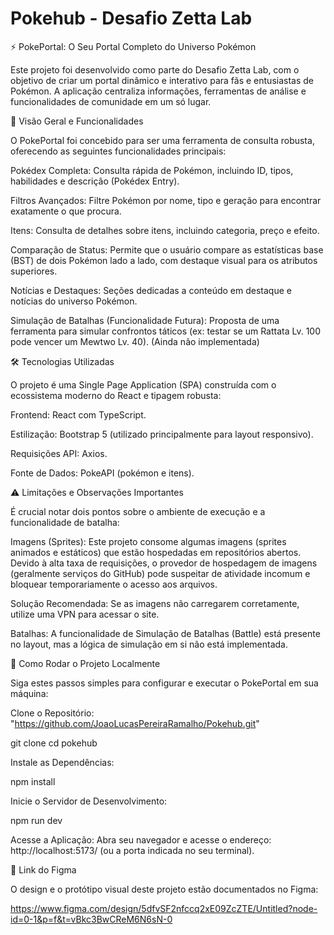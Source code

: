 # Pokehub - Desafio Zetta Lab

⚡ PokePortal: O Seu Portal Completo do Universo Pokémon

Este projeto foi desenvolvido como parte do Desafio Zetta Lab, com o objetivo de criar um portal dinâmico e interativo para fãs e entusiastas de Pokémon. A aplicação centraliza informações, ferramentas de análise e funcionalidades de comunidade em um só lugar.

🌟 Visão Geral e Funcionalidades

O PokePortal foi concebido para ser uma ferramenta de consulta robusta, oferecendo as seguintes funcionalidades principais:

Pokédex Completa: Consulta rápida de Pokémon, incluindo ID, tipos, habilidades e descrição (Pokédex Entry).

Filtros Avançados: Filtre Pokémon por nome, tipo e geração para encontrar exatamente o que procura.

Itens: Consulta de detalhes sobre itens, incluindo categoria, preço e efeito.

Comparação de Status: Permite que o usuário compare as estatísticas base (BST) de dois Pokémon lado a lado, com destaque visual para os atributos superiores.

Notícias e Destaques: Seções dedicadas a conteúdo em destaque e notícias do universo Pokémon.

Simulação de Batalhas (Funcionalidade Futura): Proposta de uma ferramenta para simular confrontos táticos (ex: testar se um Rattata Lv. 100 pode vencer um Mewtwo Lv. 40). (Ainda não implementada)

🛠️ Tecnologias Utilizadas

O projeto é uma Single Page Application (SPA) construída com o ecossistema moderno do React e tipagem robusta:

Frontend: React com TypeScript.

Estilização: Bootstrap 5 (utilizado principalmente para layout responsivo).

Requisições API: Axios.

Fonte de Dados: PokeAPI (pokémon e itens).

⚠️ Limitações e Observações Importantes

É crucial notar dois pontos sobre o ambiente de execução e a funcionalidade de batalha:

Imagens (Sprites): Este projeto consome algumas imagens (sprites animados e estáticos) que estão hospedadas em repositórios abertos. Devido à alta taxa de requisições, o provedor de hospedagem de imagens (geralmente serviços do GitHub) pode suspeitar de atividade incomum e bloquear temporariamente o acesso aos arquivos.

Solução Recomendada: Se as imagens não carregarem corretamente, utilize uma VPN para acessar o site.

Batalhas: A funcionalidade de Simulação de Batalhas (Battle) está presente no layout, mas a lógica de simulação em si não está implementada.

🚀 Como Rodar o Projeto Localmente

Siga estes passos simples para configurar e executar o PokePortal em sua máquina:

Clone o Repositório: "https://github.com/JoaoLucasPereiraRamalho/Pokehub.git"

git clone
cd pokehub

Instale as Dependências:

npm install

Inicie o Servidor de Desenvolvimento:

npm run dev

Acesse a Aplicação:
Abra seu navegador e acesse o endereço: http://localhost:5173/ (ou a porta indicada no seu terminal).

🎨 Link do Figma

O design e o protótipo visual deste projeto estão documentados no Figma:

https://www.figma.com/design/5dfvSF2nfccq2xE09ZcZTE/Untitled?node-id=0-1&p=f&t=vBkc3BwCReM6N6sN-0
